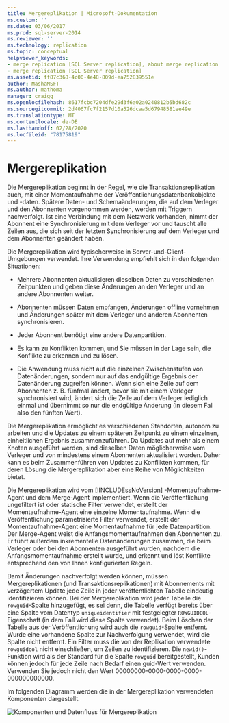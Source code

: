 ```yaml
---
title: Mergereplikation | Microsoft-Dokumentation
ms.custom: ''
ms.date: 03/06/2017
ms.prod: sql-server-2014
ms.reviewer: ''
ms.technology: replication
ms.topic: conceptual
helpviewer_keywords:
- merge replication [SQL Server replication], about merge replication
- merge replication [SQL Server replication]
ms.assetid: ff87c368-4c00-4e48-809d-ea752839551e
author: MashaMSFT
ms.author: mathoma
manager: craigg
ms.openlocfilehash: 8617fcbc7204dfe29d3f6a02a0240812b5bd682c
ms.sourcegitcommit: 2d4067fc7f2157d10a526dcaa5d67948581ee49e
ms.translationtype: MT
ms.contentlocale: de-DE
ms.lasthandoff: 02/28/2020
ms.locfileid: "78175819"
---
```

# <a name="merge-replication"></a>Mergereplikation
  Die Mergereplikation beginnt in der Regel, wie die Transaktionsreplikation auch, mit einer Momentaufnahme der Veröffentlichungsdatenbankobjekte und -daten. Spätere Daten- und Schemaänderungen, die auf dem Verleger und den Abonnenten vorgenommen werden, werden mit Triggern nachverfolgt. Ist eine Verbindung mit dem Netzwerk vorhanden, nimmt der Abonnent eine Synchronisierung mit dem Verleger vor und tauscht alle Zeilen aus, die sich seit der letzten Synchronisierung auf dem Verleger und dem Abonnenten geändert haben.

 Die Mergereplikation wird typischerweise in Server-und-Client-Umgebungen verwendet. Ihre Verwendung empfiehlt sich in den folgenden Situationen:

-   Mehrere Abonnenten aktualisieren dieselben Daten zu verschiedenen Zeitpunkten und geben diese Änderungen an den Verleger und an andere Abonnenten weiter.

-   Abonnenten müssen Daten empfangen, Änderungen offline vornehmen und Änderungen später mit dem Verleger und anderen Abonnenten synchronisieren.

-   Jeder Abonnent benötigt eine andere Datenpartition.

-   Es kann zu Konflikten kommen, und Sie müssen in der Lage sein, die Konflikte zu erkennen und zu lösen.

-   Die Anwendung muss nicht auf die einzelnen Zwischenstufen von Datenänderungen, sondern nur auf das endgültige Ergebnis der Datenänderung zugreifen können. Wenn sich eine Zeile auf dem Abonnenten z. B. fünfmal ändert, bevor sie mit einem Verleger synchronisiert wird, ändert sich die Zeile auf dem Verleger lediglich einmal und übernimmt so nur die endgültige Änderung (in diesem Fall also den fünften Wert).

 Die Mergereplikation ermöglicht es verschiedenen Standorten, autonom zu arbeiten und die Updates zu einem späteren Zeitpunkt zu einem einzelnen, einheitlichen Ergebnis zusammenzuführen. Da Updates auf mehr als einem Knoten ausgeführt werden, sind dieselben Daten möglicherweise vom Verleger und von mindestens einem Abonnenten aktualisiert worden. Daher kann es beim Zusammenführen von Updates zu Konflikten kommen, für deren Lösung die Mergereplikation aber eine Reihe von Möglichkeiten bietet.

 Die Mergereplikation wird vom [!INCLUDE[ssNoVersion](../../../includes/ssnoversion-md.md)] -Momentaufnahme-Agent und dem Merge-Agent implementiert. Wenn die Veröffentlichung ungefiltert ist oder statische Filter verwendet, erstellt der Momentaufnahme-Agent eine einzelne Momentaufnahme. Wenn die Veröffentlichung parametrisierte Filter verwendet, erstellt der Momentaufnahme-Agent eine Momentaufnahme für jede Datenpartition. Der Merge-Agent weist die Anfangsmomentaufnahmen den Abonnenten zu. Er führt außerdem inkrementelle Datenänderungen zusammen, die beim Verleger oder bei den Abonnenten ausgeführt wurden, nachdem die Anfangsmomentaufnahme erstellt wurde, und erkennt und löst Konflikte entsprechend den von Ihnen konfigurierten Regeln.

 Damit Änderungen nachverfolgt werden können, müssen Mergereplikationen (und Transaktionsreplikationen) mit Abonnements mit verzögertem Update jede Zeile in jeder veröffentlichten Tabelle eindeutig identifizieren können. Bei der Mergereplikation wird jeder Tabelle die `rowguid`-Spalte hinzugefügt, es sei denn, die Tabelle verfügt bereits über eine Spalte vom Datentyp `uniqueidentifier` mit festgelegter `ROWGUIDCOL`-Eigenschaft (in dem Fall wird diese Spalte verwendet). Beim Löschen der Tabelle aus der Veröffentlichung wird auch die `rowguid`-Spalte entfernt. Wurde eine vorhandene Spalte zur Nachverfolgung verwendet, wird die Spalte nicht entfernt. Ein Filter muss die von der Replikation verwendete `rowguidcol` nicht einschließen, um Zeilen zu identifizieren. Die `newid()`-Funktion wird als der Standard für die Spalte `rowguid` bereitgestellt, Kunden können jedoch für jede Zeile nach Bedarf einen guid-Wert verwenden. Verwenden Sie jedoch nicht den Wert 00000000-0000-0000-0000-000000000000.

 Im folgenden Diagramm werden die in der Mergereplikation verwendeten Komponenten dargestellt.

 ![Komponenten und Datenfluss für Mergereplikation](../media/merge.gif "Komponenten und Datenfluss für Mergereplikation")


